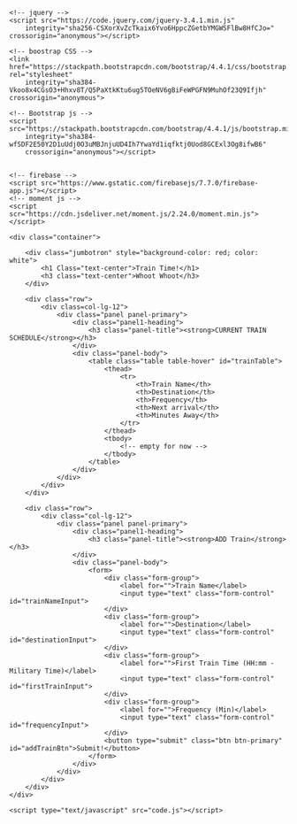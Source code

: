 <!DOCTYPE html>
<html lang="en">

<head>
    <meta charset="UTF-8">
    <meta name="viewport" content="width=device-width, initial-scale=1.0">
    <meta http-equiv="X-UA-Compatible" content="ie=edge">
    <title>Train Schedule</title>


    <!-- jquery -->
    <script src="https://code.jquery.com/jquery-3.4.1.min.js"
        integrity="sha256-CSXorXvZcTkaix6Yvo6HppcZGetbYMGWSFlBw8HfCJo=" crossorigin="anonymous"></script>

    <!-- boostrap CSS -->
    <link href="https://stackpath.bootstrapcdn.com/bootstrap/4.4.1/css/bootstrap.min.css" rel="stylesheet"
        integrity="sha384-Vkoo8x4CGsO3+Hhxv8T/Q5PaXtkKtu6ug5TOeNV6gBiFeWPGFN9MuhOf23Q9Ifjh" crossorigin="anonymous">

    <!-- Bootstrap js -->
    <script src="https://stackpath.bootstrapcdn.com/bootstrap/4.4.1/js/bootstrap.min.js"
        integrity="sha384-wfSDF2E50Y2D1uUdj0O3uMBJnjuUD4Ih7YwaYd1iqfktj0Uod8GCExl3Og8ifwB6"
        crossorigin="anonymous"></script>


    <!-- firebase -->
    <script src="https://www.gstatic.com/firebasejs/7.7.0/firebase-app.js"></script>
    <!-- moment js -->
    <script scr="https://cdn.jsdeliver.net/moment.js/2.24.0/moment.min.js"></script>

</head>

<body>

    <div class="container">

        <div class="jumbotron" style="background-color: red; color: white">
            <h1 Class="text-center">Train Time!</h1>
            <h3 class="text-center">Whoot Whoot</h3>
        </div>

        <div class="row">
            <div class=col-lg-12">
                <div class="panel panel-primary">
                    <div class="panel1-heading">
                        <h3 class="panel-title"><strong>CURRENT TRAIN SCHEDULE</strong></h3>
                    </div>
                    <div class="panel-body">
                        <table class="table table-hover" id="trainTable">
                            <thead>
                                <tr>
                                    <th>Train Name</th>
                                    <th>Destination</th>
                                    <th>Frequency</th>
                                    <th>Next arrival</th>
                                    <th>Minutes Away</th>
                                </tr>
                            </thead>
                            <tbody>
                                <!-- empty for now -->
                            </tbody>
                        </table>
                    </div>
                </div>
            </div>
        </div>

        <div class="row">
            <div class="col-lg-12">
                <div class="panel panel-primary">
                    <div class="panel1-heading">
                        <h3 class="panel-title"><strong>ADD Train</strong></h3>
                    </div>
                    <div class="panel-body">
                        <form>
                            <div class="form-group">
                                <label for="">Train Name</label>
                                <input type="text" class="form-control" id="trainNameInput">
                            </div>
                            <div class="form-group">
                                <label for="">Destination</label>
                                <input type="text" class="form-control" id="destinationInput">
                            </div>
                            <div class="form-group">
                                <label for="">First Train Time (HH:mm - Military Time)</label>
                                <input type="text" class="form-control" id="firstTrainInput">
                            </div>
                            <div class="form-group">
                                <label for="">Frequency (Min)</label>
                                <input type="text" class="form-control" id="frequencyInput">
                            </div>
                            <button type="submit" class="btn btn-primary" id="addTrainBtn">Submit!</button>
                        </form>
                    </div>
                </div>
            </div>
        </div>
    </div>

    <script type="text/javascript" src="code.js"></script>
</body>

</html>
